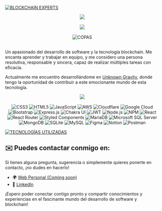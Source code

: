[![BLOCKCHAIN EXPERTS](https://i.postimg.cc/QNT9NkQm/Sin-t-tulo-1.png)](https://postimg.cc/MXzKdBrf)
<br>
<div align="center">
      <img src="https://i.postimg.cc/Kv5zFy3g/TITUlo-1.png">
</div>
<br>
<div align="center">
      <img src="https://komarev.com/ghpvc/?username=duals3r&label=Profile%20views&color=0e75b6&style=flat">
</div>
<br>
<div align="center"> 
     <img src="https://github-profile-trophy.vercel.app/?username=duals3r&theme=nord&no-frame=false&no-bg=true&margin-w=4" alt="COPAS">
</div>
<br>

Un apasionado del desarrollo de software y la tecnología blockchain. Me encanta aprender y trabajar en equipo, y me considero una persona resolutiva, responsable y sincera, capaz de realizar múltiples tareas con eficacia.

Actualmente me encuentro desarrollándome en [Unknown Gravity](https://www.unknowngravity.com/), donde tengo la oportunidad de contribuir a este emocionante mundo de esta tecnología.

<div align="center">
      <img src="https://i.postimg.cc/MKqv4YK5/TITUlo-2.png">
</div>

<br>
<div align="center">

<img src="https://img.shields.io/badge/css3-%231572B6.svg?style=for-the-badge&logo=css3&logoColor=white" alt="CSS3">
<img src="https://img.shields.io/badge/html5-%23E34F26.svg?style=for-the-badge&logo=html5&logoColor=white" alt="HTML5">
<img src="https://img.shields.io/badge/javascript-%23323330.svg?style=for-the-badge&logo=javascript&logoColor=%23F7DF1E" alt="JavaScript">
<img src="https://img.shields.io/badge/AWS-%23FF9900.svg?style=for-the-badge&logo=amazon-aws&logoColor=white" alt="AWS">
<img src="https://img.shields.io/badge/Cloudflare-F38020?style=for-the-badge&logo=Cloudflare&logoColor=white" alt="Cloudflare">
<img src="https://img.shields.io/badge/Google%20Cloud-%234285F4.svg?style=for-the-badge&logo=google-cloud&logoColor=white" alt="Google Cloud">
<img src="https://img.shields.io/badge/bootstrap-%23563D7C.svg?style=for-the-badge&logo=bootstrap&logoColor=white" alt="Bootstrap">
<img src="https://img.shields.io/badge/express.js-%23404d59.svg?style=for-the-badge&logo=express&logoColor=%2361DAFB" alt="Express.js">
<img src="https://img.shields.io/badge/chakra-%234ED1C5.svg?style=for-the-badge&logo=chakraui&logoColor=white" alt="Chakra UI">
<img src="https://img.shields.io/badge/JWT-black?style=for-the-badge&logo=JSON%20web%20tokens" alt="JWT">
<img src="https://img.shields.io/badge/node.js-6DA55F?style=for-the-badge&logo=node.js&logoColor=white" alt="Node.js">
<img src="https://img.shields.io/badge/NPM-%23000000.svg?style=for-the-badge&logo=npm&logoColor=white" alt="NPM">
<img src="https://img.shields.io/badge/react-%2320232a.svg?style=for-the-badge&logo=react&logoColor=%2361DAFB" alt="React">
<img src="https://img.shields.io/badge/React_Router-CA4245?style=for-the-badge&logo=react-router&logoColor=white" alt="React Router">
<img src="https://img.shields.io/badge/styled--components-DB7093?style=for-the-badge&logo=styled-components&logoColor=white" alt="Styled Components">
<img src="https://img.shields.io/badge/MariaDB-003545?style=for-the-badge&logo=mariadb&logoColor=white" alt="MariaDB">
<img src="https://img.shields.io/badge/Microsoft%20SQL%20Server-CC2927?style=for-the-badge&logo=microsoft%20sql%20server&logoColor=white" alt="Microsoft SQL Server">
<img src="https://img.shields.io/badge/MongoDB-%234ea94b.svg?style=for-the-badge&logo=mongodb&logoColor=white" alt="MongoDB">
<img src="https://img.shields.io/badge/sqlite-%2307405e.svg?style=for-the-badge&logo=sqlite&logoColor=white" alt="SQLite">
<img src="https://img.shields.io/badge/mysql-%2300f.svg?style=for-the-badge&logo=mysql&logoColor=white" alt="MySQL">
<img src="https://img.shields.io/badge/figma-%23F24E1E.svg?style=for-the-badge&logo=figma&logoColor=white" alt="Figma">
<img src="https://img.shields.io/badge/Notion-%23000000.svg?style=for-the-badge&logo=notion&logoColor=white" alt="Notion">
<img src="https://img.shields.io/badge/Postman-FF6C37?style=for-the-badge&logo=postman&logoColor=white" alt="Postman">
</div>

[![TECNOLOGÍAS UTILIZADAS](https://i.postimg.cc/qqnM4TFr/rey3z4n04v8tkyv3q7of72d98ws8-copia.webp)](https://postimg.cc/Zvbhx1Zs)

## ✉️ Puedes contactar conmigo en:

Si tienes alguna pregunta, sugerencia o simplemente quieres ponerte en contacto, ¡no dudes en hacerlo! 

- 🌍 [Web Personal (Coming soon)](https://www.duals3r.com)
- 🏢 [LinkedIn](https://www.linkedin.com/in/sergio-aguado/)

¡Espero poder conectar contigo pronto y compartir conocimientos y experiencias en el fascinante mundo del desarrollo de software y blockchain!

